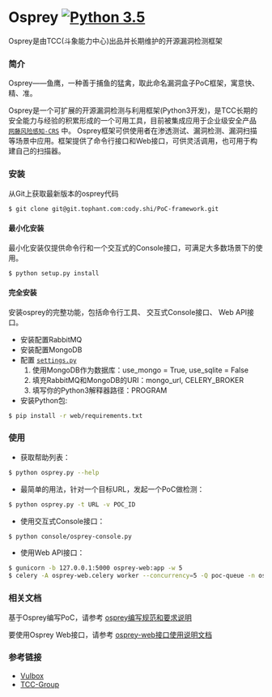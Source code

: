# Osprey  [![Python 3.5](https://img.shields.io/badge/python-3.5-yellow.svg)](https://www.python.org/)

Osprey是由TCC(斗象能力中心)出品并长期维护的开源漏洞检测框架

### 简介

Osprey——鱼鹰，一种善于捕鱼的猛禽，取此命名漏洞盒子PoC框架，寓意快、精、准。

Osprey是一个可扩展的开源漏洞检测与利用框架(Python3开发)，是TCC长期的安全能力与经验的积累形成的一个可用工具，目前被集成应用于企业级安全产品 [```网藤风险感知-CRS```](https://www.riskivy.com/product/crs) 中。 Osprey框架可供使用者在渗透测试、漏洞检测、漏洞扫描等场景中应用。框架提供了命令行接口和Web接口，可供灵活调用，也可用于构建自己的扫描器。

### 安装

从Git上获取最新版本的osprey代码

``` bash
$ git clone git@git.tophant.com:cody.shi/PoC-framework.git
```

#### 最小化安装

最小化安装仅提供命令行和一个交互式的Console接口，可满足大多数场景下的使用。

``` bash
$ python setup.py install 
```

#### 完全安装

安装osprey的完整功能，包括命令行工具、 交互式Console接口、 Web API接口。


- 安装配置RabbitMQ
- 安装配置MongoDB
- 配置 [```settings.py```](./settings.py)
  1. 使用MongoDB作为数据库：use_mongo = True, use_sqlite = False
  2. 填充RabbitMQ和MongoDB的URI：mongo_url, CELERY_BROKER
  3. 填写你的Python3解释器路径：PROGRAM
- 安装Python包:

``` bash
$ pip install -r web/requirements.txt
```

### 使用

- 获取帮助列表：

``` bash
$ python osprey.py --help
```

- 最简单的用法，针对一个目标URL，发起一个PoC做检测：

``` bash
$ python osprey.py -t URL -v POC_ID
```

- 使用交互式Console接口：

``` bash
$ python console/osprey-console.py
```

- 使用Web API接口：

``` bash
$ gunicorn -b 127.0.0.1:5000 osprey-web:app -w 5
$ celery -A osprey-web.celery worker --concurrency=5 -Q poc-queue -n osprey.%h -Ofair
```

### 相关文档

基于Osprey编写PoC，请参考 [osprey编写规范和要求说明](doc/PoC_specification.md)

要使用Osprey Web接口，请参考 [osprey-web接口使用说明文档](doc/web_api_tutorial.md)

### 参考链接

- [Vulbox](https://www.vulbox.com/)
- [TCC-Group](https://www.vulbox.com/knowledge)




 



